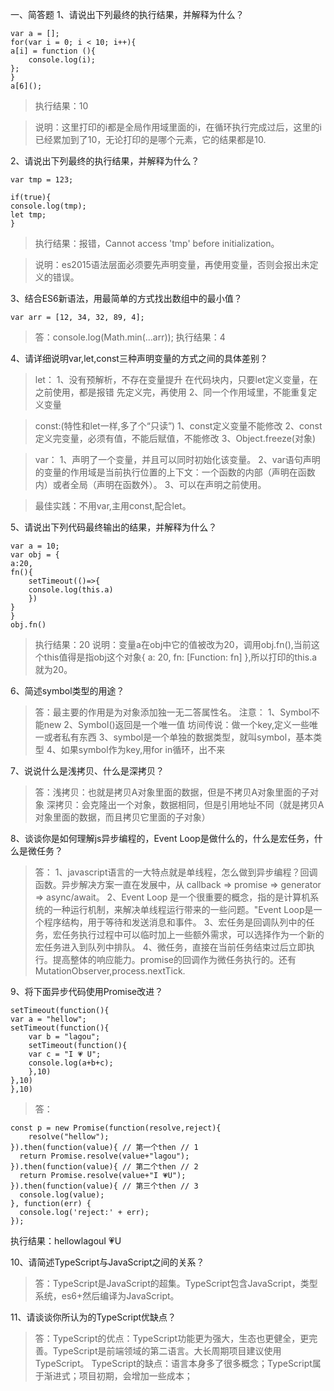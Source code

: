 一、简答题
1、请说出下列最终的执行结果，并解释为什么？

    var a = [];
    for(var i = 0; i < 10; i++){
    a[i] = function (){
        console.log(i);
    };
    }
    a[6]();

>执行结果：10

>说明：这里打印的i都是全局作用域里面的i，在循环执行完成过后，这里的i已经累加到了10，无论打印的是哪个元素，它的结果都是10.


2、请说出下列最终的执行结果，并解释为什么？

    var tmp = 123;

    if(true){
    console.log(tmp);
    let tmp;
    }

>执行结果：报错，Cannot access 'tmp' before initialization。

>说明：es2015语法层面必须要先声明变量，再使用变量，否则会报出未定义的错误。


3、结合ES6新语法，用最简单的方式找出数组中的最小值？

    var arr = [12, 34, 32, 89, 4];

>答：console.log(Math.min(...arr));
执行结果：4

4、请详细说明var,let,const三种声明变量的方式之间的具体差别？

>let：
1、没有预解析，不存在变量提升
在代码块内，只要let定义变量，在之前使用，都是报错
先定义完，再使用
2、同一个作用域里，不能重复定义变量

>const:(特性和let一样,多了个“只读”)
1、const定义变量不能修改
2、const定义完变量，必须有值，不能后赋值，不能修改
3、Object.freeze(对象)

>var：
1、声明了一个变量，并且可以同时初始化该变量。
2、var语句声明的变量的作用域是当前执行位置的上下文：一个函数的内部（声明在函数内）或者全局（声明在函数外）。
3、可以在声明之前使用。


>最佳实践：不用var,主用const,配合let。

5、请说出下列代码最终输出的结果，并解释为什么？

    var a = 10;
    var obj = {
    a:20,
    fn(){
        setTimeout(()=>{
        console.log(this.a)
        })
    }
    }
    obj.fn()

>执行结果：20
>说明：变量a在obj中它的值被改为20，调用obj.fn(),当前这个this值得是指obj这个对象{ a: 20, fn: [Function: fn] },所以打印的this.a就为20。

6、简述symbol类型的用途？

>答：最主要的作用是为对象添加独一无二答属性名。
>注意：
1、Symbol不能new
2、Symbol()返回是一个唯一值
坊间传说：做一个key,定义一些唯一或者私有东西
3、symbol是一个单独的数据类型，就叫symbol，基本类型
4、如果symbol作为key,用for in循环，出不来

7、说说什么是浅拷贝、什么是深拷贝？

>答：浅拷贝：也就是拷贝A对象里面的数据，但是不拷贝A对象里面的子对象
>深拷贝：会克隆出一个对象，数据相同，但是引用地址不同（就是拷贝A对象里面的数据，而且拷贝它里面的子对象）

8、谈谈你是如何理解js异步编程的，Event Loop是做什么的，什么是宏任务，什么是微任务？

>答：
1、javascript语言的一大特点就是单线程，怎么做到异步编程？回调函数。异步解决方案一直在发展中，从 callback => promise => generator => async/await。
2、Event Loop 是一个很重要的概念，指的是计算机系统的一种运行机制，来解决单线程运行带来的一些问题。"Event Loop是一个程序结构，用于等待和发送消息和事件。
3、宏任务是回调队列中的任务，宏任务执行过程中可以临时加上一些额外需求，可以选择作为一个新的宏任务进入到队列中排队。
4、微任务，直接在当前任务结束过后立即执行。提高整体的响应能力。promise的回调作为微任务执行的。还有MutationObserver,process.nextTick.

9、将下面异步代码使用Promise改进？

    setTimeout(function(){
    var a = "hellow";
    setTimeout(function(){
        var b = "lagou";
        setTimeout(function(){
        var c = "I 💗 U";
        console.log(a+b+c);
        },10)
    },10)
    },10)


>答：
```
const p = new Promise(function(resolve,reject){
    resolve("hellow");
}).then(function(value){ // 第一个then // 1
  return Promise.resolve(value+"lagou"); 
}).then(function(value){ // 第二个then // 2
  return Promise.resolve(value+"I 💗U");
}).then(function(value){ // 第三个then // 3
  console.log(value);
}, function(err) {
  console.log('reject:' + err);
});
```
执行结果：hellowlagouI 💗U

10、请简述TypeScript与JavaScript之间的关系？

>答：TypeScript是JavaScript的超集。TypeScript包含JavaScript，类型系统，es6+然后编译为JavaScript。


11、请谈谈你所认为的TypeScript优缺点？

>答：TypeScript的优点：TypeScript功能更为强大，生态也更健全，更完善。TypeScript是前端领域的第二语言。大长周期项目建议使用TypeScript。
TypeScript的缺点：语言本身多了很多概念；TypeScript属于渐进式；项目初期，会增加一些成本；








